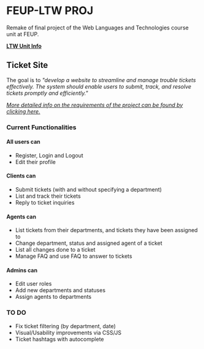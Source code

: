 # FEUP-LTW PROJ

Remake of final project of the Web Languages and Technologies course unit at FEUP.

[**LTW Unit Info**](https://sigarra.up.pt/feup/pt/ucurr_geral.ficha_uc_view?pv_ocorrencia_id=501681)

## Ticket Site

The goal is to *"develop a website to streamline and manage trouble tickets effectively. The system should enable users to submit, track, and resolve tickets promptly and efficiently."*

[*More detailed info on the requirements of the project can be found by clicking here.*](https://web.fe.up.pt/~arestivo/page/courses/ltw/project/)


### Current Functionalities

#### All users can
- Register, Login and Logout
- Edit their profile

#### Clients can
- Submit tickets (with and without specifying a department)
- List and track their tickets
- Reply to ticket inquiries

#### Agents can
- List tickets from their departments, and tickets they have been assigned to
- Change department, status and assigned agent of a ticket
- List all changes done to a ticket
- Manage FAQ and use FAQ to answer to tickets

#### Admins can
- Edit user roles
- Add new departments and statuses
- Assign agents to departments

### TO DO

- Fix ticket filtering (by department, date)
- Visual/Usability improvements via CSS/JS
- Ticket hashtags with autocomplete